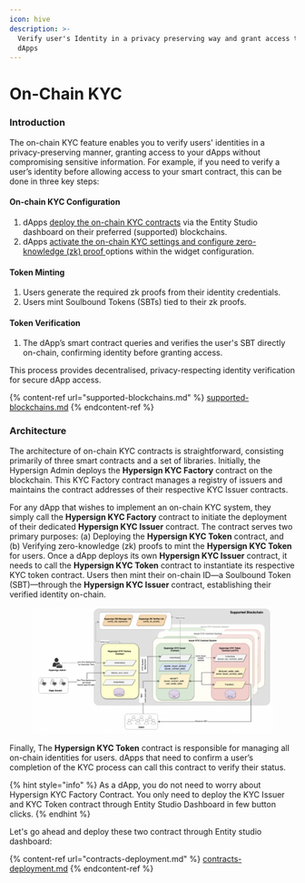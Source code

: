```yaml
---
icon: hive
description: >-
  Verify user's Identity in a privacy preserving way and grant access to your
  dApps
---
```


# On-Chain KYC

### Introduction

The on-chain KYC feature enables you to verify users' identities in a privacy-preserving manner, granting access to your dApps without compromising sensitive information. For example, if you need to verify a user’s identity before allowing access to your smart contract, this can be done in three key steps:

#### On-chain KYC Configuration

1. dApps [deploy the on-chain KYC contracts](contracts-deployment.md) via the Entity Studio dashboard on their preferred (supported) blockchains.
2. dApps [activate the on-chain KYC settings and configure zero-knowledge (zk) proof ](../integrations/widget-configuration.md)options within the widget configuration.

#### Token Minting

1. Users generate the required zk proofs from their identity credentials.
2. Users mint Soulbound Tokens (SBTs) tied to their zk proofs.

#### Token Verification

1. The dApp’s smart contract queries and verifies the user's SBT directly on-chain, confirming identity before granting access.

This process provides decentralised, privacy-respecting identity verification for secure dApp access.

{% content-ref url="supported-blockchains.md" %}
[supported-blockchains.md](supported-blockchains.md)
{% endcontent-ref %}

### Architecture

The architecture of on-chain KYC contracts is straightforward, consisting primarily of three smart contracts and a set of libraries. Initially, the Hypersign Admin deploys the **Hypersign KYC Factory** contract on the blockchain. This KYC Factory contract manages a registry of issuers and maintains the contract addresses of their respective KYC Issuer contracts.

For any dApp that wishes to implement an on-chain KYC system, they simply call the **Hypersign KYC Factory** contract to initiate the deployment of their dedicated **Hypersign KYC Issuer** contract. The contract serves two primary purposes: (a) Deploying the **Hypersign KYC Token** contract, and (b) Verifying zero-knowledge (zk) proofs to mint the **Hypersign KYC Token** for users. Once a dApp deploys its own **Hypersign KYC Issuer** contract, it needs to call the **Hypersign KYC Token** contract to instantiate its respective KYC token contract. Users then mint their on-chain ID—a  Soulbound Token (SBT)—through the **Hypersign KYC Issuer** contract, establishing their verified identity on-chain.

<figure><img src="../../.gitbook/assets/image (1).png" alt=""><figcaption></figcaption></figure>

Finally, The **Hypersign KYC Token** contract is responsible for managing all on-chain identities for users. dApps that need to confirm a user’s completion of the KYC process can call this contract to verify their status.

{% hint style="info" %}
As a dApp, you do not need to worry about Hypersign KYC Factory Contract. You only need to deploy the KYC Issuer and KYC Token contract through Entity Studio Dashboard in few button clicks.&#x20;
{% endhint %}

Let's go ahead and deploy these two contract through Entity studio dashboard:&#x20;

{% content-ref url="contracts-deployment.md" %}
[contracts-deployment.md](contracts-deployment.md)
{% endcontent-ref %}



